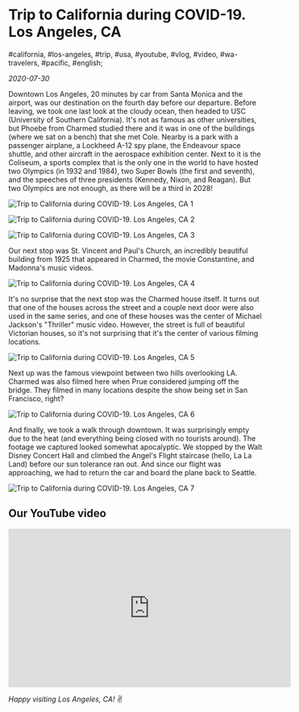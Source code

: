 # Trip to California during COVID-19. Los Angeles, CA

#california, #los-angeles, #trip, #usa, #youtube, #vlog, #video, #wa-travelers, #pacific, #english;

_2020-07-30_

Downtown Los Angeles, 20 minutes by car from Santa Monica and the airport, was our destination on the fourth day before our departure. Before leaving, we took one last look at the cloudy ocean, then headed to USC (University of Southern California). It's not as famous as other universities, but Phoebe from Charmed studied there and it was in one of the buildings (where we sat on a bench) that she met Cole. Nearby is a park with a passenger airplane, a Lockheed A-12 spy plane, the Endeavour space shuttle, and other aircraft in the aerospace exhibition center. Next to it is the Coliseum, a sports complex that is the only one in the world to have hosted two Olympics (in 1932 and 1984), two Super Bowls (the first and seventh), and the speeches of three presidents (Kennedy, Nixon, and Reagan). But two Olympics are not enough, as there will be a third in 2028!

![Trip to California during COVID-19. Los Angeles, CA 1](/images/trip-to-california-during-covid-19-los-angeles-ca/1.jpg "Trip to California during COVID-19. Los Angeles, CA 1")

![Trip to California during COVID-19. Los Angeles, CA 2](/images/trip-to-california-during-covid-19-los-angeles-ca/2.jpg "Trip to California during COVID-19. Los Angeles, CA 2")

![Trip to California during COVID-19. Los Angeles, CA 3](/images/trip-to-california-during-covid-19-los-angeles-ca/3.jpg "Trip to California during COVID-19. Los Angeles, CA 3")

Our next stop was St. Vincent and Paul's Church, an incredibly beautiful building from 1925 that appeared in Charmed, the movie Constantine, and Madonna's music videos.

![Trip to California during COVID-19. Los Angeles, CA 4](/images/trip-to-california-during-covid-19-los-angeles-ca/4.jpg "Trip to California during COVID-19. Los Angeles, CA 4")

It's no surprise that the next stop was the Charmed house itself. It turns out that one of the houses across the street and a couple next door were also used in the same series, and one of these houses was the center of Michael Jackson's "Thriller" music video. However, the street is full of beautiful Victorian houses, so it's not surprising that it's the center of various filming locations.

![Trip to California during COVID-19. Los Angeles, CA 5](/images/trip-to-california-during-covid-19-los-angeles-ca/5.jpg "Trip to California during COVID-19. Los Angeles, CA 5")

Next up was the famous viewpoint between two hills overlooking LA. Charmed was also filmed here when Prue considered jumping off the bridge. They filmed in many locations despite the show being set in San Francisco, right?

![Trip to California during COVID-19. Los Angeles, CA 6](/images/trip-to-california-during-covid-19-los-angeles-ca/6.jpg "Trip to California during COVID-19. Los Angeles, CA 6")

And finally, we took a walk through downtown. It was surprisingly empty due to the heat (and everything being closed with no tourists around). The footage we captured looked somewhat apocalyptic. We stopped by the Walt Disney Concert Hall and climbed the Angel's Flight staircase (hello, La La Land) before our sun tolerance ran out. And since our flight was approaching, we had to return the car and board the plane back to Seattle.

![Trip to California during COVID-19. Los Angeles, CA 7](/images/trip-to-california-during-covid-19-los-angeles-ca/7.jpg "Trip to California during COVID-19. Los Angeles, CA 7")

## Our YouTube video

<div class="responsive-iframe">
<iframe width="560" height="315" src="https://www.youtube.com/embed/LTv4SLJU-ug" title="YouTube video player" frameborder="0" allow="accelerometer; autoplay; clipboard-write; encrypted-media; gyroscope; picture-in-picture; web-share" allowfullscreen></iframe>
</div>

_Happy visiting Los Angeles, CA!_ :v:
